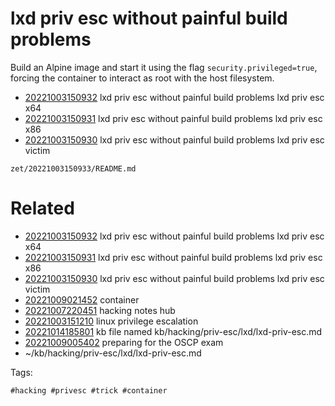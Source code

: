 # lxd priv esc without painful build problems

Build an Alpine image and start it using the flag `security.privileged=true`, forcing the container to interact as root with the host filesystem.
- [20221003150932](/zet/20221003150932/README.md) lxd priv esc without painful build problems lxd priv esc x64
- [20221003150931](/zet/20221003150931/README.md) lxd priv esc without painful build problems lxd priv esc x86
- [20221003150930](/zet/20221003150930/README.md) lxd priv esc without painful build problems lxd priv esc victim

` zet/20221003150933/README.md `

# Related

- [20221003150932](/zet/20221003150932/README.md) lxd priv esc without painful build problems lxd priv esc x64
- [20221003150931](/zet/20221003150931/README.md) lxd priv esc without painful build problems lxd priv esc x86
- [20221003150930](/zet/20221003150930/README.md) lxd priv esc without painful build problems lxd priv esc victim
- [20221009021452](/zet/20221009021452/README.md) container
- [20221007220451](/zet/20221007220451/README.md) hacking notes hub
- [20221003151210](/zet/20221003151210/README.md) linux privilege escalation
- [20221014185801](/zet/20221014185801/README.md) kb file named kb/hacking/priv-esc/lxd/lxd-priv-esc.md
- [20221009005402](/zet/20221009005402/README.md) preparing for the OSCP exam
- ~/kb/hacking/priv-esc/lxd/lxd-priv-esc.md

Tags:

    #hacking #privesc #trick #container

